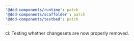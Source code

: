 ```yaml
---
'@ddd-components/runtime': patch
'@ddd-components/scaffolder': patch
'@ddd-components/testbed': patch
---
```


ci: Testing whether changesets are now properly removed.
